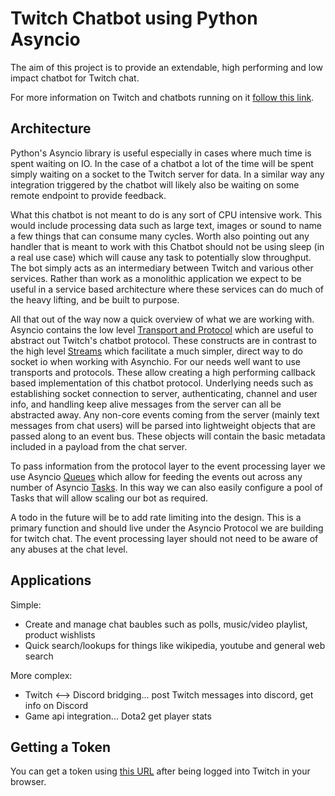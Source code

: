 # Twitch Chatbot using Python Asyncio

The aim of this project is to provide an extendable, high performing and low impact chatbot for Twitch chat.

For more information on Twitch and chatbots running on it [follow this link](https://dev.twitch.tv/docs/irc).


## Architecture

Python's Asyncio library is useful especially in cases where much time is spent waiting on IO. In the case of a chatbot
a lot of the time will be spent simply waiting on a socket to the Twitch server for data. In a similar way any 
integration 
triggered by the chatbot will likely also be waiting on some remote endpoint to provide feedback.

What this chatbot is not meant to do is any sort of CPU intensive work. This would include processing data such as 
large text, images or sound to name a few things that can consume many cycles. Worth also pointing out any handler that 
is meant to work with this Chatbot should not be using sleep (in a real use case) which will cause any task to 
potentially slow throughput. The bot simply acts as an intermediary between Twitch and various other services. 
Rather than work as a monolithic application we expect to be useful in a service based architecture where 
these services can do much of the heavy lifting, and be built to purpose.

All that out of the way now a quick overview of what we are working with. Asyncio contains the low level [Transport 
and Protocol](https://docs.python.org/3.8/library/asyncio-protocol.html) which are useful to abstract out Twitch's 
chatbot protocol. These 
constructs are in contrast to the high 
level [Streams](https://docs.python.org/3.8/library/asyncio-stream.html#tcp-echo-client-using-streams) which 
facilitate a much simpler, direct way to do socket io when working with Asynchio. For our needs well want to use 
transports and protocols. These allow creating a high performing callback based implementation of this chatbot 
protocol. Underlying needs such as establishing socket connection to server, authenticating, channel and user info, and 
handling keep alive messages from the server can all be abstracted away. Any non-core events coming from the server 
(mainly text messages from chat users) will be parsed into lightweight objects that are passed along to an event bus.
These objects will contain the basic metadata included in a payload from the chat server.

To pass information from the protocol layer to the event processing layer we use Asyncio [Queues](https://docs.python.org/3/library/asyncio-queue.html)
which allow for feeding the events out across any number of Asyncio [Tasks](https://docs.python.org/3.8/library/asyncio-task.html).
In this way we can also easily configure a pool of Tasks that will allow scaling our bot as required.

A todo in the future will be to add rate limiting into the design. This is a primary function and should live 
under the Asyncio Protocol we are building for twitch chat. The event processing layer should not need to be aware 
of any abuses at the chat level.

## Applications

Simple:
* Create and manage chat baubles such as polls, music/video playlist, product wishlists
* Quick search/lookups for things like wikipedia, youtube and general web search

More complex:
* Twitch <--> Discord bridging... post Twitch messages into discord, get info on Discord
* Game api integration... Dota2 get player stats

## Getting a Token

You can get a token using [this URL](https://id.twitch.tv/oauth2/authorize?response_type=token&client_id=nr67zepkjphqf1h5af73wvmhdwebxj&redirect_uri=http://localhost&scope=chat%3Aread+chat%3Aedit) after being logged into Twitch in your browser.